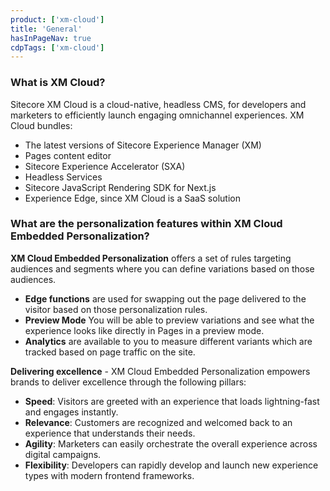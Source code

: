 ```yaml
---
product: ['xm-cloud']
title: 'General'
hasInPageNav: true
cdpTags: ['xm-cloud']
---
```


### What is XM Cloud?

Sitecore XM Cloud is a cloud-native, headless CMS, for developers and
marketers to efficiently launch engaging omnichannel experiences. XM Cloud
bundles:

- The latest versions of Sitecore Experience Manager (XM)
- Pages content editor
- Sitecore Experience Accelerator (SXA)
- Headless Services
- Sitecore JavaScript Rendering SDK for Next.js
- Experience Edge, since XM Cloud is a SaaS solution

### What are the personalization features within XM Cloud Embedded Personalization?

**XM Cloud Embedded Personalization** offers a set of rules targeting
audiences and segments where you can define variations based on those
audiences.

- **Edge functions** are used for swapping out the page delivered to the visitor based
  on those personalization rules.
- **Preview Mode** You will be able to preview variations and see what the
  experience looks like directly in Pages in a preview mode.
- **Analytics** are available to you to measure different variants which are tracked
  based on page traffic on the site.

**Delivering excellence** - XM Cloud Embedded Personalization empowers
brands to deliver excellence through the following pillars:

- **Speed**: Visitors are greeted with an experience that loads lightning-fast and
  engages instantly.
- **Relevance**: Customers are recognized and welcomed back to an experience that
  understands their needs.
- **Agility**: Marketers can easily orchestrate the overall experience across digital
  campaigns.
- **Flexibility**: Developers can rapidly develop and launch new experience types
  with modern frontend frameworks.
